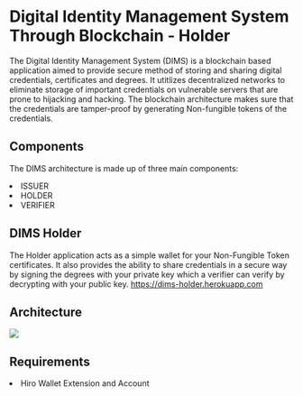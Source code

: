 # Digital Identity Management System Through Blockchain - Holder 
The Digital Identity Management System (DIMS) is a blockchain based application aimed to provide secure method of storing and sharing digital credentials, certificates and degrees. It utitlizes decentralized networks to eliminate storage of important credentials on vulnerable servers that are prone to hijacking and hacking. The blockchain architecture makes sure that the credentials are tamper-proof by generating Non-fungible tokens of the credentials.

## Components
The DIMS architecture is made up of three main components:
<li> ISSUER </li>
<li> HOLDER </li>
<li> VERIFIER </li>

## DIMS Holder
The Holder application acts as a simple wallet for your Non-Fungible Token certificates. It also provides the ability to share credentials in a secure way by signing the degrees with your private key which a verifier can verify by decrypting with your public key. 
https://dims-holder.herokuapp.com

## Architecture
<img src="https://user-images.githubusercontent.com/60568107/178979150-7485831a-e6e0-4a42-972a-499d995b8001.jpg" />

## Requirements
<li>Hiro Wallet Extension and Account</li>
